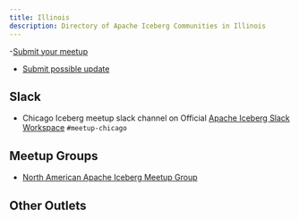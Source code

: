 ```yaml
---
title: Illinois
description: Directory of Apache Iceberg Communities in Illinois
---
```

-[Submit your meetup](https://airtable.com/appjJ1DnEMvRV173g/pagH1oVMGTgzuwGTg/form)
- [Submit possible update](https://airtable.com/appjJ1DnEMvRV173g/pagqESey2e5R7pV1z/form)

## Slack

- Chicago Iceberg meetup slack channel on Official [Apache Iceberg Slack Workspace](https://iceberg.apache.org/community/) `#meetup-chicago`

## Meetup Groups

- [North American Apache Iceberg Meetup Group](https://www.meetup.com/na-apache-iceberg-meetups/)

## Other Outlets